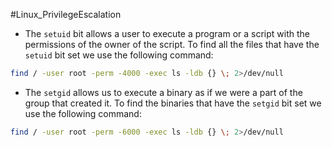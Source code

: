 #Linux_PrivilegeEscalation 

- The `setuid` bit allows a user to execute a program or a script with the permissions of the owner of the script. To find all the files that have the `setuid` bit set we use the following command:
```Bash
find / -user root -perm -4000 -exec ls -ldb {} \; 2>/dev/null
```

- The `setgid` allows us to execute a binary as if we were a part of the group that created it. To find the binaries that have the `setgid` bit set we use the following command:
```Bash
find / -user root -perm -6000 -exec ls -ldb {} \; 2>/dev/null
```


